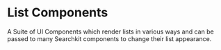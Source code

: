 # List Components
A Suite of UI Components which render lists in various ways and can be passed to many Searchkit components to change their list appearance.
